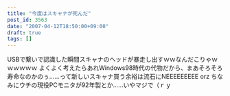 ```yaml
---
title: "今度はスキャナが死んだ"
post_id: 3563
date: "2007-04-12T18:50:00+09:00"
draft: true
tags: []
---
```



USBで繋いで認識した瞬間スキャナのヘッドが暴走し出すｗｗなんだこりゃｗｗｗｗｗｗ よくよく考えたらあれWindows98時代の代物だから、まあそろそろ寿命なのかのぅ……って新しいスキャナ買う余裕は流石にNEEEEEEEEE orz ちなみにウチの現役PCモニタが92年製とか……いやマジで（ｒｙ
